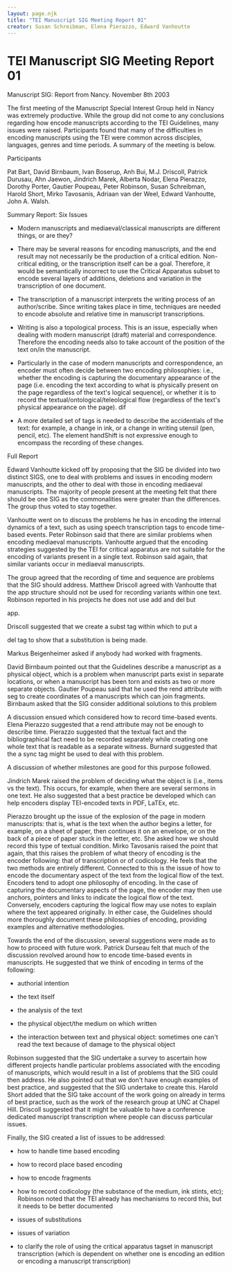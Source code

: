 ```yaml
---
layout: page.njk
title: "TEI Manuscript SIG Meeting Report 01"
creator: Susan Schreibman, Elena Pierazzo, Edward Vanhoutte
---
```

# TEI Manuscript SIG Meeting Report 01



Manuscript SIG: Report from Nancy. November 8th 2003
 
 
 The first meeting of the Manuscript Special Interest Group held in Nancy was
 extremely productive. While the group did not come to any conclusions regarding
 how
 encode manuscripts according to the TEI Guidelines, many issues were raised.
 Participants found that many of the difficulties in encoding manuscripts using
 the
 TEI were common across disciples, languages, genres and time periods. A summary
 of
 the meeting is below.



 Participants
 
 Pat Bart, David Birnbaum, Ivan Boserup, Anh Bui, M.J. Driscoll, Patrick Durusau,
 Ahn Jaewon, Jindrich Marek, Alberta Nodar, Elena Pierazzo, Dorothy Porter,
 Gautier Poupeau, Peter Robinson, Susan Schreibman, Harold Short, Mirko
 Tavosanis, Adriaan van der Weel, Edward Vanhoutte, John A. Walsh.




 Summary Report: Six Issues
 
 
- Modern manuscripts and mediaeval/classical manuscripts are different
 things, or are they?

- There may be several reasons for encoding manuscripts, and the end result
 may not necessarily be the production of a critical edition. Non\-critical
 editing, or the transcription itself can be a goal. Therefore, it would be
 semantically incorrect to use the Critical Apparatus subset to encode
 several layers of additions, deletions and variation in the transcription of
 one document.

- The transcription of a manuscript interprets the writing process of an
 author/scribe. Since writing takes place in time, techniques are needed to
 encode absolute and relative time in manuscript transcriptions.

- Writing is also a topological process. This is an issue, especially when
 dealing with modern manuscript (draft) material and correspondence.
 Therefore the encoding needs also to take account of the position of the
 text on/in the manuscript.

- Particularly in the case of modern manuscripts and correspondence, an
 encoder must often decide between two encoding philosophies: i.e., whether
 the encoding is capturing the documentary appearance of the page (i.e.
 encoding the text according to what is physically present on the page
 regardless of the text's logical sequence), or whether it is to record the
 textual/ontological/teleological flow (regardless of the text's physical
 appearance on the page). dif

- A more detailed set of tags is needed to describe the accidentials of the
 text: for example, a change in ink, or a change in writing utensil (pen,
 pencil, etc). The element 
 handShift is not expressive enough to
 encompass the recording of these changes.





 Full Report
 
 
 Edward Vanhoutte kicked off by proposing that the SIG be divided into two
 distinct SIGS, one to deal with problems and issues in encoding modern
 manuscripts, and the other to deal with those in encoding mediaeval manuscripts.
 The majority of people present at the meeting felt that there should be one SIG
 as the commonalities were greater than the differences. The group thus voted
 to
 stay together.


Vanhoutte went on to discuss the problems he has in encoding the internal
 dynamics of a text, such as using speech transcription tags to encode time\-based
 events. Peter Robinson said that there are similar problems when encoding
 mediaeval manuscripts. Vanhoutte argued that the encoding strategies suggested
 by the TEI for critical apparatus are not suitable for the encoding of variants
 present in a single text. Robinson said again, that similar variants occur in
 mediaeval manuscripts.


The group agreed that the recording of time and sequence are problems that the
 SIG should address. Matthew Driscoll agreed with Vanhoutte that the 
 app
 structure should not be used for recording variants within one text. Robinson
 reported in his projects he does not use 
 add and 
 del but
 
 app.


Driscoll suggested that we create a 
 subst tag within which to put a
 
 del tag to show that a substitution is being made.


Markus Beigenheimer asked if anybody had worked with fragments. 


David Birnbaum pointed out that the Guidelines describe a manuscript as a
 physical object, which is a problem when manuscript parts exist in separate
 locations, or when a manuscript has been torn and exists as two or more separate
 objects. Gautier Poupeau said that he used the rend attribute with 
 seg
 to create coordinates of a manuscripts which can join fragments. Birnbaum asked
 that the SIG consider additional solutions to this problem


A discussion ensued which considered how to record time\-based events. Elena
 Pierazzo suggested that a rend attribute may not be enough to describe time.
 Pierazzo suggested that the textual fact and the bibliographical fact need to
 be
 recorded separately while creating one whole text that is readable as a separate
 witness. Burnard suggested that the a 
 sync tag might be used to deal
 with this problem. 


A discussion of whether milestones are good for this purpose followed.


Jindrich Marek raised the problem of deciding what the object is (i.e., items vs
 the text). This occurs, for example, when there are several sermons in one text.
 He also suggested that a best practice be developed which can help encoders
 display TEI\-encoded texts in PDF, LaTEx, etc.


Pierazzo brought up the issue of the explosion of the page in modern manuscripts:
 that is, what is the text when the author begins a letter, for example, on a
 sheet of paper, then continues it on an envelope, or on the back of a piece of
 paper stuck in the letter, etc. She asked how we should record this type of
 textual condition. Mirko Tavosanis raised the point that again, that this raises
 the problem of what theory of encoding is the encoder following: that of
 transcription or of codicology. He feels that the two methods are entirely
 different. Connected to this is the issue of how to encode the documentary
 aspect of the text from the logical flow of the text. Encoders tend to adopt
 one
 philosophy of encoding. In the case of capturing the documentary aspects of the
 page, the encoder may then use anchors, pointers and links to indicate the
 logical flow of the text. Conversely, encoders capturing the logical flow may
 use notes to explain where the text appeared originally. In either case, the
 Guidelines should more thoroughly document these philosophies of encoding,
 providing examples and alternative methodologies. 


Towards the end of the discussion, several suggestions were made as to how to
 proceed with future work. Patrick Durseau felt that much of the discussion
 revolved around how to encode time\-based events in manuscripts. He suggested
 that we think of encoding in terms of the following:



- authorial intention

- the text itself

- the analysis of the text

- the physical object/the medium on which written

- the interaction between text and physical object: sometimes one can't read
 the text because of damage to the physical object

Robinson suggested that the SIG undertake a survey to ascertain how different
 projects handle particular problems associated with the encoding of manuscripts,
 which would result in a list of problems that the SIG could then address. He
 also pointed out that we don't have enough examples of best practice, and
 suggested that the SIG undertake to create this. Harold Short added that the
 SIG
 take account of the work going on already in terms of best practice, such as
 the
 work of the research group at UNC at Chapel Hill. Driscoll suggested that it
 might be valuable to have a conference dedicated manuscript transcription where
 people can discuss particular issues.


Finally, the SIG created a list of issues to be addressed: 
 
- how to handle time based encoding

- how to record place based encoding

- how to encode fragments

- how to record codicology (the substance of the medium, ink stints,
 etc); Robinson noted that the TEI already has mechanisms to record this,
 but it needs to be better documented

- issues of substitutions

- issues of variation

- to clarify the role of using the critical apparatus tagset in
 manuscript transcription (which is dependent on whether one is encoding
 an edition or encoding a manuscript transcription)










